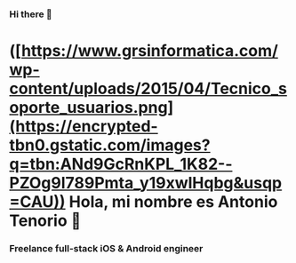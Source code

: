 ### Hi there 👋

# ([https://www.grsinformatica.com/wp-content/uploads/2015/04/Tecnico_soporte_usuarios.png](https://encrypted-tbn0.gstatic.com/images?q=tbn:ANd9GcRnKPL_1K82--PZOg9l789Pmta_y19xwlHqbg&usqp=CAU)) Hola, mi nombre es Antonio Tenorio 👋
### Freelance full-stack iOS & Android engineer

<!--
**Antonio-Gabino/Antonio-Gabino** is a ✨ _special_ ✨ repository because its `README.md` (this file) appears on your GitHub profile.
Here are some ideas to get you started:

- 🔭 I’m currently working on ...
- 🌱 I’m currently learning ...
- 👯 I’m looking to collaborate on ...
- 🤔 I’m looking for help with ...
- 💬 Ask me about ...
- 📫 How to reach me: ...
- 😄 Pronouns: ...
- ⚡ Fun fact: ...
-->
